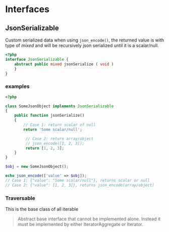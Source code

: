 # Interfaces

## JsonSerializable 

Custom serialized data when using `json_encode()`,
the returned value is with type of *mixed* and
will be recursively json serialized until it is a scalar/null.

```php
<?php
interface JsonSerializable {
    abstract public mixed jsonSerialize ( void )
    }
}
```

### examples

```php
<?php

class SomeJsonObject implements JsonSerializable
{
    public function jsonSerialize()
    {
        // Case 1: return scalar of null
        return 'Some scalar/null';

         // Case 2: return array/object
         // json_encode([1, 2, 3]);
         return [1, 2, 3];
    }
}

$obj = new SomeJsonObject();

echo json_encode(['value' => $obj]);
// Case 1: {"value": "Some scalar/null"}, returns scalar or null
// Case 2: {"value": [1, 2, 3]}, returns json_encode(array/object)
```

### Traversable

This is the base class of all iterable

> Abstract base interface that cannot be implemented alone. Instead it must be implemented by either IteratorAggregate or Iterator.

